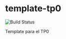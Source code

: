 # template-tp0
![Build Status](https://api.travis-ci.org/nicolascian/template-tp0.svg?branch=master) 

Template para el TP0
